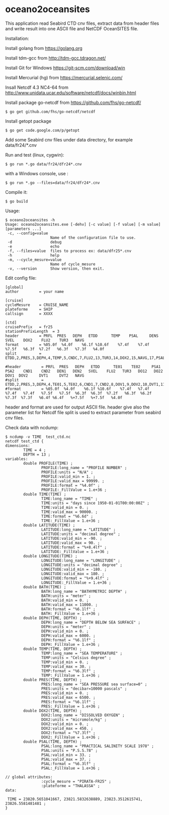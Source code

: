 # oceano2oceansites

This application read Seabird CTD cnv files, extract data from header files and write result into one ASCII file and NetCDF OceanSITES file.

Installation:

Install golang from https://golang.org

Install tdm-gcc from http://tdm-gcc.tdragon.net/

Install Git for Windows https://git-scm.com/download/win

Install Mercurial (hg) from https://mercurial.selenic.com/

Insall Netcdf 4.3 NC4-64 from http://www.unidata.ucar.edu/software/netcdf/docs/winbin.html

Install package go-netcdf from https://github.com/fhs/go-netcdf/
```
$ go get github.com/fhs/go-netcdf/netcdf
```
Install getopt package
```
$ go get code.google.com/p/getopt
```
Add some Seabird cnv files under data directory, 
for example data/fr24/*.cnv

Run and test (linux, cygwin):
```
$ go run *.go data/fr24/dfr24*.cnv 
```
with a Windows console, use :
```
$ go run *.go --files=data/fr24/dfr24*.cnv 
```
Compile it:
```
$ go build
```

Usage:
```
$ oceano2oceansites -h
Usage: oceano2oceansites.exe [-dehv] [-c value] [-f value] [-m value] [parameters ...]
 -c, --config=value
                    Name of the configuration file to use.
 -d                 debug
 -e                 echo
 -f, --files=value  files to process ex: data/dfr25*.cnv
 -h                 help
 -m, --cycle_mesure=value
                    Name of cycle_mesure
 -v, --version      Show version, then exit.

```
Edit config file:
```
[global]
author         = your name

[cruise]
cycleMesure    = CRUISE_NAME
plateforme     = SHIP
callsign       = XXXX

[ctd]
cruisePrefix   = fr25
stationPrefixLength  = 3
header         = PRFL  PRES   DEPH   ETDD      TEMP    PSAL     DENS   SVEL    DOX2    FLU2    TUR3   NAVG
format         = %05.0f  %4.0f    %6.1f %10.6f    %7.4f    %7.4f   %7.5f   %6.3f  %7.2f   %6.3f   %7.3f   %4.0f
split          = ETDD,2,PRES,3,DEPH,4,TEMP,5,CNDC,7,FLU2,13,TUR3,14,DOX2,15,NAVG,17,PSAL,18,DENS,20,SVEL,22

#header         = PRFL  PRES   DEPH   ETDD      TE01    TE02     PSA1    PSA2    CND1    CND2   DEN1   DEN2   SVEL    FLU2   TUR3   DO12   DO22    DOV1  DOV2     DVT1     DVT2   NAVG
#split          = ETDD,2,PRES,3,DEPH,4,TE01,5,TE02,6,CND1,7,CND2,8,DOV1,9,DOV2,10,DVT1,11,DVT2,12,FLU2,13,TUR3,14,DO12,15,DO22,16,NAVG,17,PSA1,18,PSA2,19,DEN1,20,DEN2,21,SVEL,22
#format         = %05.0f  %4.0f    %6.1f %10.6f    %7.4f   %7.4f     %7.4f   %7.4f   %7.5f   %7.5f  %6.3f  %6.3f  %7.2f   %6.3f  %6.2f  %7.3f  %7.3f   %6.4f %6.4f   %+7.5f   %+7.5f   %4.0f
```
header and format are used for output ASCII file. header give also the parameter list for Netcdf file
split is used to extract parameter from seabird cnv files.

Check data with ncdump:
```
$ ncdump -v TIME  test_ctd.nc
netcdf test_ctd {
dimensions:
        TIME = 4 ;
        DEPTH = 13 ;
variables:
        double PROFILE(TIME) ;
                PROFILE:long_name = "PROFILE NUMBER" ;
                PROFILE:units = "N/A" ;
                PROFILE:valid_min = 1. ;
                PROFILE:valid_max = 99999. ;
                PROFILE:format = "%4.0f" ;
                PROFILE:_FillValue = 1.e+36 ;
        double TIME(TIME) ;
                TIME:long_name = "TIME" ;
                TIME:units = "days since 1950-01-01T00:00:00Z" ;
                TIME:valid_min = 0. ;
                TIME:valid_max = 90000. ;
                TIME:format = "%6.6d" ;
                TIME:_FillValue = 1.e+36 ;
        double LATITUDE(TIME) ;
                LATITUDE:long_name = "LATITUDE" ;
                LATITUDE:units = "decimal degree" ;
                LATITUDE:valid_min = -90. ;
                LATITUDE:valid_max = 90. ;
                LATITUDE:format = "%+8.4lf" ;
                LATITUDE:_FillValue = 1.e+36 ;
        double LONGITUDE(TIME) ;
                LONGITUDE:long_name = "LONGITUDE" ;
                LONGITUDE:units = "decimal degree" ;
                LONGITUDE:valid_min = -180. ;
                LONGITUDE:valid_max = 180. ;
                LONGITUDE:format = "%+9.4lf" ;
                LONGITUDE:_FillValue = 1.e+36 ;
        double BATH(TIME) ;
                BATH:long_name = "BATHYMETRIC DEPTH" ;
                BATH:units = "meter" ;
                BATH:valid_min = 0. ;
                BATH:valid_max = 11000. ;
                BATH:format = "%6.1lf" ;
                BATH:_FillValue = 1.e+36 ;
        double DEPH(TIME, DEPTH) ;
                DEPH:long_name = "DEPTH BELOW SEA SURFACE" ;
                DEPH:units = "meter" ;
                DEPH:valid_min = 0. ;
                DEPH:valid_max = 6000. ;
                DEPH:format = "%6.1lf" ;
                DEPH:_FillValue = 1.e+36 ;
        double TEMP(TIME, DEPTH) ;
                TEMP:long_name = "SEA TEMPERATURE" ;
                TEMP:units = "Celsius degree" ;
                TEMP:valid_min = 0. ;
                TEMP:valid_max = 30. ;
                TEMP:format = "%6.3lf" ;
                TEMP:_FillValue = 1.e+36 ;
        double PRES(TIME, DEPTH) ;
                PRES:long_name = "SEA PRESSURE sea surface=0" ;
                PRES:units = "decibar=10000 pascals" ;
                PRES:valid_min = 0. ;
                PRES:valid_max = 6500. ;
                PRES:format = "%6.1lf" ;
                PRES:_FillValue = 1.e+36 ;
        double DOX2(TIME, DEPTH) ;
                DOX2:long_name = "DISSOLVED OXYGEN" ;
                DOX2:units = "micromole/kg" ;
                DOX2:valid_min = 0. ;
                DOX2:valid_max = 450. ;
                DOX2:format = "%7.3lf" ;
                DOX2:_FillValue = 1.e+36 ;
        double PSAL(TIME, DEPTH) ;
                PSAL:long_name = "PRACTICAL SALINITY SCALE 1978" ;
                PSAL:units = "P.S.S.78" ;
                PSAL:valid_min = 33. ;
                PSAL:valid_max = 37. ;
                PSAL:format = "%6.3lf" ;
                PSAL:_FillValue = 1.e+36 ;

// global attributes:
                :cycle_mesure = "PIRATA-FR25" ;
                :plateforme = "THALASSA" ;
data:

 TIME = 23820.5651041667, 23821.5832638889, 23823.3512615741, 23826.5581481481 ;
}
```







